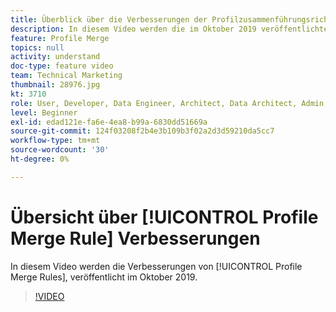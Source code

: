 ```yaml
---
title: Überblick über die Verbesserungen der Profilzusammenführungsrichtlinien
description: In diesem Video werden die im Oktober 2019 veröffentlichten Verbesserungen der Profilzusammenführungsrichtlinien erläutert.
feature: Profile Merge
topics: null
activity: understand
doc-type: feature video
team: Technical Marketing
thumbnail: 28976.jpg
kt: 3710
role: User, Developer, Data Engineer, Architect, Data Architect, Admin, Leader
level: Beginner
exl-id: edad121e-fa6e-4ea8-b99a-6830dd51669a
source-git-commit: 124f03208f2b4e3b109b3f02a2d3d59210da5cc7
workflow-type: tm+mt
source-wordcount: '30'
ht-degree: 0%

---
```


# Übersicht über [!UICONTROL Profile Merge Rule] Verbesserungen

In diesem Video werden die Verbesserungen von [!UICONTROL Profile Merge Rules], veröffentlicht im Oktober 2019.

>[!VIDEO](https://video.tv.adobe.com/v/28976/?quality=12)
